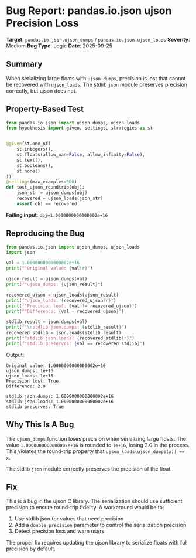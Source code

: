 # Bug Report: pandas.io.json ujson Precision Loss

**Target**: `pandas.io.json.ujson_dumps` / `pandas.io.json.ujson_loads`
**Severity**: Medium
**Bug Type**: Logic
**Date**: 2025-09-25

## Summary

When serializing large floats with `ujson_dumps`, precision is lost that cannot be recovered with `ujson_loads`. The stdlib `json` module preserves precision correctly, but ujson does not.

## Property-Based Test

```python
from pandas.io.json import ujson_dumps, ujson_loads
from hypothesis import given, settings, strategies as st


@given(st.one_of(
    st.integers(),
    st.floats(allow_nan=False, allow_infinity=False),
    st.text(),
    st.booleans(),
    st.none()
))
@settings(max_examples=500)
def test_ujson_roundtrip(obj):
    json_str = ujson_dumps(obj)
    recovered = ujson_loads(json_str)
    assert obj == recovered
```

**Failing input**: `obj=1.0000000000000002e+16`

## Reproducing the Bug

```python
from pandas.io.json import ujson_dumps, ujson_loads
import json

val = 1.0000000000000002e+16
print(f"Original value: {val!r}")

ujson_result = ujson_dumps(val)
print(f"ujson_dumps: {ujson_result}")

recovered_ujson = ujson_loads(ujson_result)
print(f"ujson_loads: {recovered_ujson!r}")
print(f"Precision lost: {val != recovered_ujson}")
print(f"Difference: {val - recovered_ujson}")

stdlib_result = json.dumps(val)
print(f"\nstdlib json.dumps: {stdlib_result}")
recovered_stdlib = json.loads(stdlib_result)
print(f"stdlib json.loads: {recovered_stdlib!r}")
print(f"stdlib preserves: {val == recovered_stdlib}")
```

Output:
```
Original value: 1.0000000000000002e+16
ujson_dumps: 1e+16
ujson_loads: 1e+16
Precision lost: True
Difference: 2.0

stdlib json.dumps: 1.0000000000000002e+16
stdlib json.loads: 1.0000000000000002e+16
stdlib preserves: True
```

## Why This Is A Bug

The `ujson_dumps` function loses precision when serializing large floats. The value `1.0000000000000002e+16` is rounded to `1e+16`, losing 2.0 in the process. This violates the round-trip property that `ujson_loads(ujson_dumps(x)) == x`.

The stdlib `json` module correctly preserves the precision of the float.

## Fix

This is a bug in the ujson C library. The serialization should use sufficient precision to ensure round-trip fidelity. A workaround would be to:
1. Use stdlib json for values that need precision
2. Add a `double_precision` parameter to control the serialization precision
3. Detect precision loss and warn users

The proper fix requires updating the ujson library to serialize floats with full precision by default.